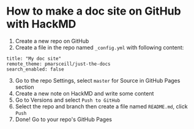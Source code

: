 How to make a doc site on GitHub with HackMD
===

1. Create a new repo on GitHub
2. Create a file in the repo named `_config.yml` with following content:
```
title: "My doc site"
remote_theme: pmarsceill/just-the-docs
search_enabled: false
```
3. Go to the repo Settings, select `master` for Source in GitHub Pages section
4. Create a new note on HackMD and write some content
5. Go to Versions and select `Push to GitHub`
6. Select the repo and branch then create a file named `README.md`, click `Push`
7. Done! Go to your repo's GitHub Pages
